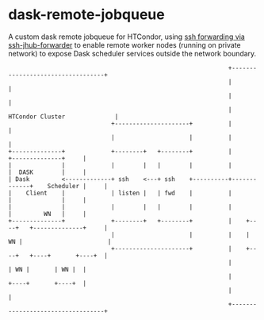 <!--
 Copyright (c) 2021 dciangot

 This software is released under the MIT License.
 https://opensource.org/licenses/MIT
-->

# dask-remote-jobqueue

A custom dask remote jobqueue for HTCondor, using [ssh forwarding via ssh-jhub-forwarder](https://github.com/comp-dev-cms-ita/ssh-jhub-forwarder) to enable remote worker nodes (running on private network) to expose Dask scheduler services outside the network boundary.

```text
                                                              +----------------------------------+
                                                              |                                  |
                                                              |                                  |
                                                              |    HTCondor Cluster              |
                             +---------------------+          |                                  |
                             |                     |          |                                  |
+--------------+             +--------+   +--------+          |             +--------------+     |
|              |             |        |   |        |          |             |  DASK        |     |
| Dask         <-------------+ ssh    <---+ ssh    +----------+-------------+    Scheduler |     |
|    Client    |             | listen |   | fwd    |          |             |              |     |
|              |             |        |   |        |          |             |         WN   |     |
+--------------+             +--------+   +--------+          |    +----+   +--------------+     |
                             |                     |          |    | WN |                        |
                             +---------------------+          |    +----+   +----+       +----+  |
                                                              |             | WN |       | WN |  |
                                                              |             +----+       +----+  |
                                                              |                                  |
                                                              +----------------------------------+
```
